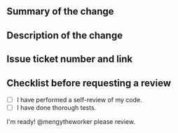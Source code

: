 ## Summary of the change

## Description of the change

## Issue ticket number and link

## Checklist before requesting a review
- [ ] I have performed a self-review of my code.
- [ ] I have done thorough tests.

I'm ready! @mengytheworker please review.
